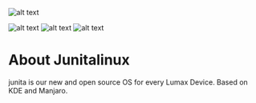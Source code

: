 ![alt text](https://vectr.com/gary_uwu/b2K0MUG2ZU.png?width=447.7&height=96.36&select=fFVlrD4Eq,b1GpdLDr62,acLmi0UyC,bfQeq0AS9,bboBmp9BJ,j37nqilXSl,b2GisM3yT,e4t6Ninn4Y,a4Ki4MauRc&source=selection)

![alt text](https://img.shields.io/github/license/Lumax-Official/lumax-junitalinux)
![alt text](https://img.shields.io/twitter/url?style=social&url=https%3A%2F%2Fgithub.com%2FLumax-Official%2Flumax-junitalinux%2F)
![alt text](https://img.shields.io/github/issues/Lumax-Official/lumax-junitalinux)

# About Junitalinux
junita is our new and open source OS for every Lumax Device.
Based on KDE and Manjaro.
